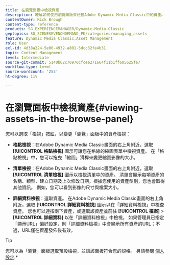 ```yaml
---
title: 在瀏覽面板中檢視資產
description: 瞭解如何使用瀏覽面板來檢視Adobe Dynamic Media Classic中的資產。
contentOwner: Rick Brough
content-type: reference
products: SG_EXPERIENCEMANAGER/Dynamic-Media-Classic
geptopics: SG_SCENESEVENONDEMAND_PK/categories/managing_assets
feature: Dynamic Media Classic,Asset Management
role: User
exl-id: 4d38a224-5e06-4932-a801-5dcc32fe4b31
topic: Content Management
level: Intermediate
source-git-commit: 5140b62c76970cfcee271664f11b1ff605625fe7
workflow-type: tm+mt
source-wordcount: '253'
ht-degree: 11%

---
```


# 在瀏覽面板中檢視資產{#viewing-assets-in-the-browse-panel}

您可以選取「檢視」按鈕，以變更「瀏覽」面板中的資產檢視：

* **格點檢視**：在Adobe Dynamic Media Classic畫面的右上角附近，選取 **[!UICONTROL 格點檢視]** 圖示可讓您在格線的縮圖表單中檢視資產。 在「格點檢視」中，您可以拖曳「縮圖」滑桿來變更縮圖影像的大小。

* **清單檢視**：在Adobe Dynamic Media Classic畫面的右上角附近，選取 **[!UICONTROL 清單檢視]** 圖示以檢視清單中的資產。 清單會顯示每項資產的名稱、類型、建立日期及上次修改日期。根據您使用的資產型別，您也會取得其他資訊。 例如，您可以看到影像的尺寸與檔案大小。

* **詳細資料檢視**：選取資產。 在Adobe Dynamic Media Classic畫面的右上角附近，選取 **[!UICONTROL 詳細資料檢視]** 圖示以在「詳細資料檢視」中檢查資產。 您也可以連按兩下資產，或選取該資產並前往 **[!UICONTROL 檔案]** > **[!UICONTROL 詳細資料]** 以在「詳細資料檢視」中檢視。 如果管理員已指定「顯示URL」偏好設定，則「詳細資料檢視」中會顯示所有資產的URL；不過，URL僅在資產發佈後有效。

>[!TIP]
>
>您可以為「瀏覽」面板選取預設檢視，並讓該面板符合您的規格。 另請參閱 [個人設定](personal-setup.md#personal_setup).*
